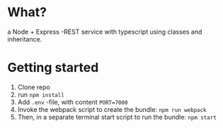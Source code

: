 # What?

a Node + Express -REST service with typescript using classes and inheritance.

# Getting started

1. Clone repo
2. run `npm install`
3. Add `.env` -file, with content `PORT=7000`
4. Invoke the webpack script to create the bundle: `npm run webpack`
5. Then, in a separate terminal start script to run the bundle: `npm start`
